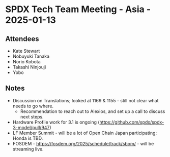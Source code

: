 # SPDX Tech Team Meeting - Asia - 2025-01-13

## Attendees

- Kate Stewart
- Nobuyuki Tanaka
- Norio Kobota
- Takashi Ninjouji
- Yobo

## Notes

- Discussion on Translations;  looked at 1169 & 1155 - still not clear what needs to go where. 
  - Recommendation to reach out to Alexios, and set up a call to discuss next steps.
- Hardware Profile work for 3.1 is ongoing (https://github.com/spdx/spdx-3-model/pull/947)
- LF Member Summit - will be a lot of Open Chain Japan participating;  Honda is TBD.
- FOSDEM - https://fosdem.org/2025/schedule/track/sbom/ - will be streaming live. 
